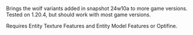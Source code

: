 Brings the wolf variants added in snapshot 24w10a to more game versions. Tested on 1.20.4, but should work with most game versions.

Requires Entity Texture Features and Entity Model Features or Optifine.
